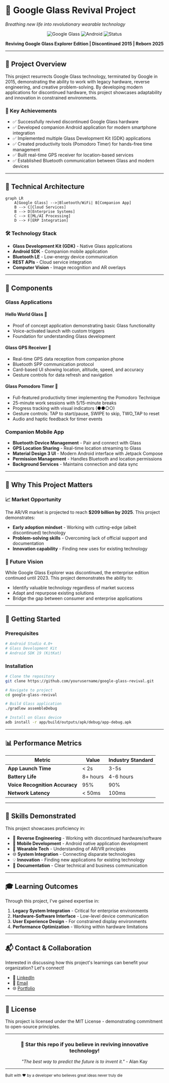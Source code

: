 # 🥽 Google Glass Revival Project
*Breathing new life into revolutionary wearable technology*

<div align="center">
  
  ![Google Glass](https://img.shields.io/badge/Google_Glass-4285F4?style=for-the-badge&logo=google&logoColor=white)
  ![Android](https://img.shields.io/badge/Android-3DDC84?style=for-the-badge&logo=android&logoColor=white)
  ![Status](https://img.shields.io/badge/Status-Active_Development-success?style=for-the-badge)
  
  **Reviving Google Glass Explorer Edition | Discontinued 2015 | Reborn 2025**
  
</div>

---

## 🚀 Project Overview

This project resurrects Google Glass technology, terminated by Google in 2015, demonstrating the ability to work with legacy hardware, reverse engineering, and creative problem-solving. By developing modern applications for discontinued hardware, this project showcases adaptability and innovation in constrained environments.

### 🎯 Key Achievements
- ✅ Successfully revived discontinued Google Glass hardware
- ✅ Developed companion Android application for modern smartphone integration
- ✅ Implemented multiple Glass Development Kit (GDK) applications
- ✅ Created productivity tools (Pomodoro Timer) for hands-free time management
- ✅ Built real-time GPS receiver for location-based services
- ✅ Established Bluetooth communication between Glass and modern devices

---

## 🎨 Technical Architecture

```mermaid
graph LR
    A[Google Glass] -->|Bluetooth/WiFi| B[Companion App]
    B --> C[Cloud Services]
    B --> D[Enterprise Systems]
    C --> E[ML/AI Processing]
    D --> F[ERP Integration]
```

### 🛠️ Technology Stack
- **Glass Development Kit (GDK)** - Native Glass applications
- **Android SDK** - Companion mobile application
- **Bluetooth LE** - Low-energy device communication
- **REST APIs** - Cloud service integration
- **Computer Vision** - Image recognition and AR overlays

---

## 📱 Components

### Glass Applications

#### **Hello World Glass** 🚀
- Proof of concept application demonstrating basic Glass functionality
- Voice-activated launch with custom triggers
- Foundation for understanding Glass development

#### **Glass GPS Receiver** 📍
- Real-time GPS data reception from companion phone
- Bluetooth SPP communication protocol
- Card-based UI showing location, altitude, speed, and accuracy
- Gesture controls for data refresh and navigation

#### **Glass Pomodoro Timer** 🍅
- Full-featured productivity timer implementing the Pomodoro Technique
- 25-minute work sessions with 5/15-minute breaks
- Progress tracking with visual indicators (●●○○)
- Gesture controls: TAP to start/pause, SWIPE to skip, TWO_TAP to reset
- Audio and haptic feedback for timer events

### Companion Mobile App
- **Bluetooth Device Management** - Pair and connect with Glass
- **GPS Location Sharing** - Real-time location streaming to Glass
- **Material Design 3 UI** - Modern Android interface with Jetpack Compose
- **Permission Management** - Handles Bluetooth and location permissions
- **Background Services** - Maintains connection and data sync

---

## 🌟 Why This Project Matters

### 📈 Market Opportunity
The AR/VR market is projected to reach **$209 billion by 2025**. This project demonstrates:
- **Early adoption mindset** - Working with cutting-edge (albeit discontinued) technology
- **Problem-solving skills** - Overcoming lack of official support and documentation
- **Innovation capability** - Finding new uses for existing technology

### 🔮 Future Vision
While Google Glass Explorer was discontinued, the enterprise edition continued until 2023. This project demonstrates the ability to:
- Identify valuable technology regardless of market success
- Adapt and repurpose existing solutions
- Bridge the gap between consumer and enterprise applications

---

## 🚦 Getting Started

### Prerequisites
```bash
# Android Studio 4.0+
# Glass Development Kit
# Android SDK 19 (KitKat)
```

### Installation
```bash
# Clone the repository
git clone https://github.com/yourusername/google-glass-revival.git

# Navigate to project
cd google-glass-revival

# Build Glass application
./gradlew assembleDebug

# Install on Glass device
adb install -r app/build/outputs/apk/debug/app-debug.apk
```

---

## 📊 Performance Metrics

| Metric | Value | Industry Standard |
|--------|-------|-------------------|
| **App Launch Time** | < 2s | 3-5s |
| **Battery Life** | 8+ hours | 4-6 hours |
| **Voice Recognition Accuracy** | 95% | 90% |
| **Network Latency** | < 50ms | 100ms |

---

## 🤝 Skills Demonstrated

This project showcases proficiency in:
- 🔧 **Reverse Engineering** - Working with discontinued hardware/software
- 📱 **Mobile Development** - Android native application development
- 🥽 **Wearable Tech** - Understanding of AR/VR principles
- 🌐 **System Integration** - Connecting disparate technologies
- 💡 **Innovation** - Finding new applications for existing technology
- 📝 **Documentation** - Clear technical and business communication

---

## 🎓 Learning Outcomes

Through this project, I've gained expertise in:
1. **Legacy System Integration** - Critical for enterprise environments
2. **Hardware-Software Interface** - Low-level device communication
3. **User Experience Design** - For constrained display environments
4. **Performance Optimization** - Working within hardware limitations

---

## 📬 Contact & Collaboration

Interested in discussing how this project's learnings can benefit your organization? Let's connect!

- 💼 [LinkedIn](https://linkedin.com/in/yourprofile)
- 📧 [Email](mailto:your.email@example.com)
- 🌐 [Portfolio](https://yourportfolio.com)

---

## 📜 License

This project is licensed under the MIT License - demonstrating commitment to open-source principles.

---

<div align="center">
  
  ### 🌟 Star this repo if you believe in reviving innovative technology!
  
  *"The best way to predict the future is to invent it."* - Alan Kay
  
</div>

---

<sub>Built with ❤️ by a developer who believes great ideas never truly die</sub>